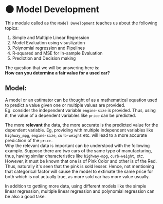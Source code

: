 # 🌑 Model Development

This module called as the `Model Development` teaches us about the following topics:  
1) Simple and Multiple Linear Regression  
2) Model Evaluation using visuslization  
3) Polynomial regression and Pipelines  
4) R-squared and MSE for In-sample Evaluation  
5) Prediction and Decision making

The question that we will be answering here is:  
 **How can you determine a fair value for a used car?**  
 
## Model:  
A model or an estimator can be thought of as a mathematical equation used to predict a value given one or multiple values are provided.  
Eg: consider the independent variable `engine-size` is provided. Thus, using it, the value of a dependent variables like `price` can be predicted.  

The more **relevant** the data, the more accurate is the predicted value for the dependent variable. Eg, providing with multiple independent variables like `highway_mpg`, `engine-size`, `curb-weight` etc. will lead to a more accurate predictiion of the `price`.  
Why the relevant data is important can be understood with the following example. Suppose there are two cars of the same type of manufacturing, thus, having similar characteristics like `highway-mpg`, `curb-weight`, etc. However, it must be known that one is of Pink Color and other is of the Red. Thus, naturally it's seen that the pink is sold lesser. Hence, not mentioning that categorical factor will cause the model to extimate the same price for both which is not actually true, as more sold car has more value usually.  

In addition to gettiing more data, using different models like the simple linear regression, multiple linear regression and polynomial regression can be also a good take.
